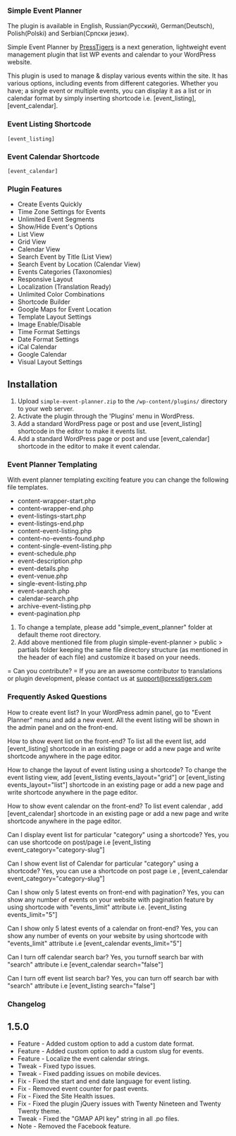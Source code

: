 ### Simple Event Planner

The plugin is available in English, Russian(Русский), German(Deutsch), Polish(Polski) and Serbian(Српски језик).

Simple Event Planner by <a href="https://www.presstigers.com">PressTigers</a> is a next generation, lightweight event management plugin that list WP events and calendar to your WordPress website.

This plugin is used to manage & display various events within the site. It has various options, including events from different categories. Whether you have; a single event or multiple events, you can display it as a list or in calendar format by simply inserting shortcode i.e. [event_listing], [event_calendar]. 

### Event Listing Shortcode
```
[event_listing]
```

### Event Calendar Shortcode
```
[event_calendar]
```

### Plugin Features

* Create Events Quickly
* Time Zone Settings for Events
* Unlimited Event Segments
* Show/Hide Event's Options
* List View
* Grid View
* Calendar View
* Search Event by Title (List View)
* Search Event by Location (Calendar View)
* Events Categories (Taxonomies)
* Responsive Layout
* Localization (Translation Ready)
* Unlimited Color Combinations
* Shortcode Builder
* Google Maps for Event Location
* Template Layout Settings
* Image Enable/Disable
* Time Format Settings
* Date Format Settings
* iCal Calendar
* Google Calendar
* Visual Layout Settings

## Installation

1. Upload `simple-event-planner.zip` to the `/wp-content/plugins/` directory to your web server.
1. Activate the plugin through the 'Plugins' menu in WordPress.
1. Add a standard WordPress page or post and use [event_listing] shortcode in the editor to make it events list.
1. Add a standard WordPress page or post and use [event_calendar] shortcode in the editor to make it event calendar.

### Event Planner Templating

With event planner templating exciting feature you can change the following file templates.

* content-wrapper-start.php
* content-wrapper-end.php
* event-listings-start.php
* event-listings-end.php
* content-event-listing.php
* content-no-events-found.php
* content-single-event-listing.php
* event-schedule.php
* event-description.php
* event-details.php
* event-venue.php
* single-event-listing.php
* event-search.php
* calendar-search.php
* archive-event-listing.php
* event-pagination.php

1. To change a template, please add "simple_event_planner" folder at default theme root directory.
1. Add above mentioned file from plugin simple-event-planner > public > partials folder keeping the same file directory structure (as mentioned in the header of each file) and customize it based on your needs.

= Can you contribute? =
If you are an awesome contributor to translations or plugin development, please contact us at support@presstigers.com

### Frequently Asked Questions

How to create event list?
In your WordPress admin panel, go to "Event Planner" menu and add a new event. All the event listing will be shown in the admin panel and on the front-end.

How to show event list on the front-end? 
To list all the event list, add  [event_listing] shortcode in an existing page or add a new page and write shortcode anywhere in the page editor.

How to change the layout of event listing using a shortcode? 
To change the event listing view, add [event_listing events_layout="grid"] or [event_listing events_layout="list"] shortcode in an existing page or add a new page and write shortcode anywhere in the page editor.

How to show event calendar on the front-end?
To list event calendar , add [event_calendar] shortcode in an existing page or add a new page and write shortcode anywhere in the page editor.

Can I display event list for particular "category" using a shortcode? 
Yes, you can use shortcode on post/page i.e [event_listing event_category="category-slug"]

Can I show event list of Calendar for particular "category" using a shortcode?
Yes, you can use a shortcode on post page i.e , [event_calendar event_category="category-slug"]

Can I show only 5 latest events on front-end with pagination?
Yes, you can show any number of events on your website with pagination feature by using shortcode with "events_limit" attribute i.e. [event_listing events_limit="5"]

Can I show only 5 latest events of a calendar on front-end? 
Yes, you can show any number of events on your website by using shortcode with "events_limit" attribute i.e [event_calendar events_limit="5"]

Can I turn off calendar search bar?
Yes, you turnoff search bar with "search" attribute i.e [event_calendar search="false"]

Can I turn off event list search bar?
Yes, you can turn off search bar with "search" attribute i.e [event_listing search="false"]

### Changelog

## 1.5.0

* Feature - Added custom option to add a custom date format.
* Feature - Added custom option to add a custom slug for events.
* Feature - Localize the event calendar strings.
* Tweak - Fixed typo issues.
* Tweak - Fixed padding issues on mobile devices.
* Fix - Fixed the start and end date language for event listing.
* Fix - Removed event counter for past events.
* Fix - Fixed the Site Health issues.
* Fix - Fixed the plugin jQuery issues with Twenty Nineteen and Twenty Twenty theme.
* Tweak - Fixed the "GMAP API key" string in all .po files.
* Note - Removed the Facebook feature.
